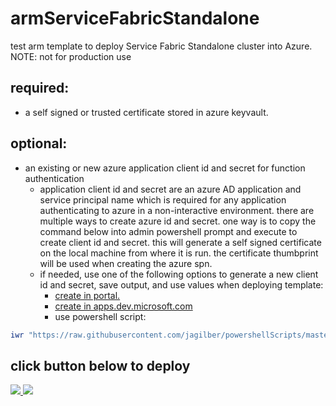 # armServiceFabricStandalone
test arm template to deploy Service Fabric Standalone cluster into Azure.  
NOTE: not for production use

## required:
- a self signed or trusted certificate stored in azure keyvault.

## optional:
- an existing or new azure application client id and secret for function authentication  
  * application client id and secret are an azure AD application and service principal name which is required for any application authenticating to azure in a non-interactive environment. there are multiple ways to create azure id and secret. one way is to copy the command below into admin powershell prompt and execute to create client id and secret. this will generate a self signed certificate on the local machine from where it is run. the certificate thumbprint will be used when creating the azure spn.
  * if needed, use one of the following options to generate a new client id and secret, save output, and use values when deploying template:
    * [create in portal.](https://docs.microsoft.com/en-us/azure/active-directory/develop/howto-create-service-principal-portal)
    * [create in apps.dev.microsoft.com](https://apps.dev.microsoft.com)
    * use powershell script:
```powershell
iwr "https://raw.githubusercontent.com/jagilber/powershellScripts/master/azure-rm-create-aad-application-spn.ps1"| iex
```  
## click button below to deploy

<a href="https://portal.azure.com/#create/Microsoft.Template/uri/https%3A%2F%2Fraw.githubusercontent.com%2Fjagilber%2FarmServiceFabricStandalone%2Fmaster%2Fazuredeploy.json" target="_blank">
    <img src="http://azuredeploy.net/deploybutton.png"/>
</a>
<a href="http://armviz.io/#/?load=https%3A%2F%2Fraw.githubusercontent.com%2Fjagilber%2FarmServiceFabricStandalone%2Fmaster%2Fazuredeploy.json" target="_blank">
    <img src="http://armviz.io/visualizebutton.png"/>
</a>
</p>
